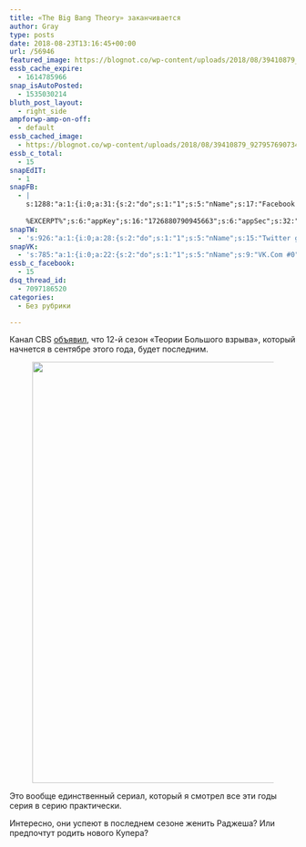 ```yaml
---
title: «The Big Bang Theory» заканчивается
author: Gray
type: posts
date: 2018-08-23T13:16:45+00:00
url: /56946
featured_image: https://blognot.co/wp-content/uploads/2018/08/39410879_927957690734019_1658188337845895168_n.jpg
essb_cache_expire:
  - 1614785966
snap_isAutoPosted:
  - 1535030214
bluth_post_layout:
  - right_side
ampforwp-amp-on-off:
  - default
essb_cached_image:
  - https://blognot.co/wp-content/uploads/2018/08/39410879_927957690734019_1658188337845895168_n.jpg
essb_c_total:
  - 15
snapEdIT:
  - 1
snapFB:
  - |
    s:1288:"a:1:{i:0;a:31:{s:2:"do";s:1:"1";s:5:"nName";s:17:"Facebook personal";s:9:"msgFormat";s:20:"%TITLE%
    
    %EXCERPT%";s:6:"appKey";s:16:"1726880790945663";s:6:"appSec";s:32:"9915e38ff56996512e9713516c208c4d";s:8:"postType";s:1:"A";s:7:"fltrsOn";i:0;s:5:"fltrs";a:0:{}s:7:"proxyOn";i:0;s:7:"useSURL";i:0;s:1:"v";i:350;s:3:"tpt";s:0:"";s:11:"attachVideo";s:1:"N";s:6:"imgUpl";s:1:"T";s:10:"riComments";s:1:"1";s:12:"riCommentsAA";s:1:"1";s:4:"uMsg";s:0:"";s:11:"accessToken";s:173:"EAAYilsQdH38BAGbBWNeledCJfoCAbh3ym4AOo7xEODbekVAReIRhhi0LAnzPFNAwaat0Tr1xSJoAvsAFJk0GUGmV2bqZBhT8qI3VwPtz681jKSyEZAIsTKbzUciHsYWcVzInMTeIEJAXIR5anW46o6j9lA64XdLsvmYOjvegZDZD";s:8:"authUser";s:17:"10212468541884244";s:12:"authUserName";s:29:"Сергей Петренко";s:4:"pgID";s:32:"133222213376133_2071031412928527";s:9:"wpImgSize";s:4:"full";s:15:"pageAccessToken";s:176:"EAAYilsQdH38BAArYgqPRN5Wkz8N7LbEeqSIxC3YgROS4wqFWGbWukrZAbZC3z29OUDS9aG6y2h0W58mSyspXyC6aBd8RGJaMJlT7C9ortS4TT31ZBIvo0g5meW1hqZBhrwyhi1lmelpiXeH7UBmA6a6BHdHcPFBvFiL4WBZB4NwZDZD";s:8:"isPosted";s:1:"1";s:7:"postURL";s:62:"http://www.facebook.com/133222213376133/posts/2071031412928527";s:5:"pDate";s:19:"2018-08-23 13:16:52";s:9:"isAutoImg";s:1:"A";s:8:"imgToUse";s:0:"";s:9:"isAutoURL";s:1:"A";s:8:"urlToUse";s:0:"";s:4:"doFB";i:0;}}";
snapTW:
  - 's:926:"a:1:{i:0;a:28:{s:2:"do";s:1:"1";s:5:"nName";s:15:"Twitter gray_ru";s:9:"msgFormat";s:14:"%TITLE%  %URL%";s:6:"appKey";s:21:"TtnkhV5ieh7aGiSY4OoJQ";s:6:"appSec";s:41:"HFj5WK0WRg2zQs87LI37ZGRCriUhl7f6tO7YrFVuk";s:7:"fltrsOn";i:0;s:5:"fltrs";a:0:{}s:7:"proxyOn";i:0;s:7:"useSURL";i:0;s:1:"v";i:350;s:5:"twURL";s:27:"https://twitter.com/gray_ru";s:11:"accessToken";s:50:"8518642-cnreXiVT5UwLikpn799CLpoo1W61fufZeTA4z39PIi";s:14:"accessTokenSec";s:45:"36nJUfLC6ZS1VLbdK44CrCxDUIE5u1wYJEQCYnKoKXAUs";s:5:"tw140";i:0;s:10:"riComments";s:1:"1";s:11:"riCommentsM";s:1:"1";s:12:"riCommentsAA";s:1:"1";s:8:"attchImg";s:1:"1";s:9:"wpImgSize";s:4:"full";s:8:"isPosted";s:1:"1";s:4:"pgID";s:19:"1032617676491960320";s:7:"postURL";s:54:"https://twitter.com/gray_ru/status/1032617676491960320";s:5:"pDate";s:19:"2018-08-23 13:16:54";s:9:"isAutoImg";s:1:"A";s:8:"imgToUse";s:0:"";s:9:"isAutoURL";s:1:"A";s:8:"urlToUse";s:0:"";s:4:"doTW";i:0;}}";'
snapVK:
  - 's:785:"a:1:{i:0;a:22:{s:2:"do";s:1:"1";s:5:"nName";s:9:"VK.Com #0";s:9:"msgFormat";s:9:"%EXCERPT%";s:8:"postType";s:1:"I";s:7:"fltrsOn";i:0;s:5:"fltrs";a:0:{}s:7:"proxyOn";i:0;s:7:"useSURL";i:0;s:1:"v";i:350;s:3:"url";s:22:"https://vk.com/gray_ru";s:5:"appID";s:7:"2004042";s:4:"pgID";s:7:"gray_ru";s:8:"authResp";s:159:"https://oauth.vk.com/blank.html#access_token=7c266a94fb1122969e25b20763c347a5bc800e03810fc03ac8d80b4ada40944a2b4a9800ea2c258865182&expires_in=0&user_id=1003673";s:9:"wpImgSize";s:4:"full";s:12:"appAuthToken";s:85:"7c266a94fb1122969e25b20763c347a5bc800e03810fc03ac8d80b4ada40944a2b4a9800ea2c258865182";s:11:"appAuthUser";s:7:"1003673";s:7:"pgIntID";s:7:"1003673";s:9:"isAutoImg";s:1:"A";s:8:"imgToUse";s:0:"";s:9:"isAutoURL";s:1:"A";s:8:"urlToUse";s:0:"";s:4:"doVK";i:0;}}";'
essb_c_facebook:
  - 15
dsq_thread_id:
  - 7097186520
categories:
  - Без рубрики

---
```








Канал CBS [объявил][1], что 12-й сезон &#171;Теории Большого взрыва&#187;, который начнется в сентябре этого года, будет последним. <figure class="wp-block-image aligncenter is-resized">

<img data-attachment-id="56947" data-permalink="https://blognot.co/39410879_927957690734019_1658188337845895168_n" data-orig-file="https://i2.wp.com/blognot.co/wp-content/uploads/2018/08/39410879_927957690734019_1658188337845895168_n.jpg?fit=999%2C999&ssl=1" data-orig-size="999,999" data-comments-opened="1" data-image-meta="{&quot;aperture&quot;:&quot;0&quot;,&quot;credit&quot;:&quot;&quot;,&quot;camera&quot;:&quot;&quot;,&quot;caption&quot;:&quot;&quot;,&quot;created_timestamp&quot;:&quot;0&quot;,&quot;copyright&quot;:&quot;&quot;,&quot;focal_length&quot;:&quot;0&quot;,&quot;iso&quot;:&quot;0&quot;,&quot;shutter_speed&quot;:&quot;0&quot;,&quot;title&quot;:&quot;&quot;,&quot;orientation&quot;:&quot;0&quot;}" data-image-title="39410879_927957690734019_1658188337845895168_n" data-image-description="" data-medium-file="https://i2.wp.com/blognot.co/wp-content/uploads/2018/08/39410879_927957690734019_1658188337845895168_n.jpg?fit=300%2C300&ssl=1" data-large-file="https://i2.wp.com/blognot.co/wp-content/uploads/2018/08/39410879_927957690734019_1658188337845895168_n.jpg?fit=740%2C740&ssl=1" src="https://i2.wp.com/blognot.co/wp-content/uploads/2018/08/39410879_927957690734019_1658188337845895168_n.jpg?resize=740%2C740&#038;ssl=1" alt="" class="wp-image-56947" width="740" height="740" srcset="https://i2.wp.com/blognot.co/wp-content/uploads/2018/08/39410879_927957690734019_1658188337845895168_n.jpg?w=999&ssl=1 999w, https://i2.wp.com/blognot.co/wp-content/uploads/2018/08/39410879_927957690734019_1658188337845895168_n.jpg?resize=150%2C150&ssl=1 150w, https://i2.wp.com/blognot.co/wp-content/uploads/2018/08/39410879_927957690734019_1658188337845895168_n.jpg?resize=300%2C300&ssl=1 300w, https://i2.wp.com/blognot.co/wp-content/uploads/2018/08/39410879_927957690734019_1658188337845895168_n.jpg?resize=768%2C768&ssl=1 768w, https://i2.wp.com/blognot.co/wp-content/uploads/2018/08/39410879_927957690734019_1658188337845895168_n.jpg?resize=60%2C60&ssl=1 60w, https://i2.wp.com/blognot.co/wp-content/uploads/2018/08/39410879_927957690734019_1658188337845895168_n.jpg?resize=500%2C500&ssl=1 500w, https://i2.wp.com/blognot.co/wp-content/uploads/2018/08/39410879_927957690734019_1658188337845895168_n.jpg?resize=800%2C800&ssl=1 800w, https://i2.wp.com/blognot.co/wp-content/uploads/2018/08/39410879_927957690734019_1658188337845895168_n.jpg?resize=200%2C200&ssl=1 200w, https://i2.wp.com/blognot.co/wp-content/uploads/2018/08/39410879_927957690734019_1658188337845895168_n.jpg?w=1200&ssl=1 1200w" sizes="(max-width: 740px) 100vw, 740px" data-recalc-dims="1" /> </figure> 

Это вообще единственный сериал, который я смотрел все эти годы серия в серию практически. 

Интересно, они успеют в последнем сезоне женить Раджеша? Или предпочтут родить нового Купера?

 [1]: https://www.wsj.com/articles/big-bang-theory-to-end-in-may-after-12th-season-1534972773